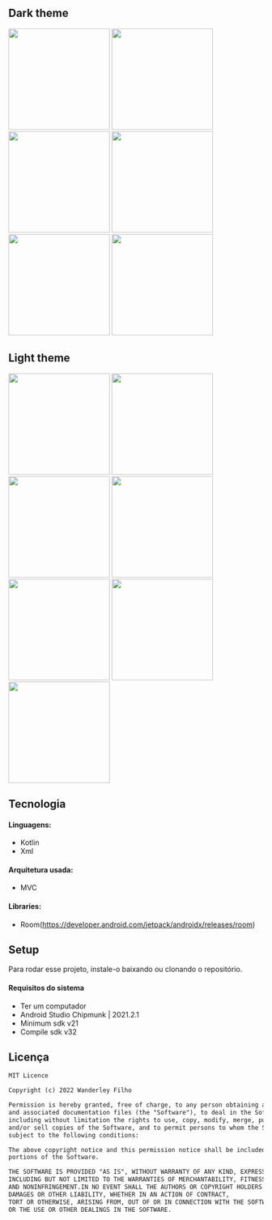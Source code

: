 ## Dark theme

<p float="left">
  <img src="images/dark/login.jpeg" width="200" /> 
  <img src="images/dark/tickets.jpeg" width="200" />
    <img src="images/dark/fixados.jpeg" width="200" />
      <img src="images/dark/overview.jpeg" width="200" />
  <img src="images/dark/mensagens.jpeg" width="200" />
  <img src="images/dark/settings.jpeg" width="200" />
</p>

## Light theme

<p float="left">
  <img src="images/light/login.jpeg" width="200" /> 
  <img src="images/light/tickets.jpeg" width="200" />
    <img src="images/light/fixados.jpeg" width="200" />
      <img src="images/dark/overview.jpeg" width="200" />
  <img src="images/light/mensagens.jpeg" width="200" />
  <img src="images/light/settings.jpeg" width="200" />
    <img src="images/light/extra.jpeg" width="200" />
</p>

## Tecnologia

#### Linguagens:

- Kotlin 
- Xml

#### Arquitetura usada:
- MVC

#### Libraries:

- Room(https://developer.android.com/jetpack/androidx/releases/room)

## Setup

Para rodar esse projeto, instale-o baixando ou clonando o repositório.

#### Requisitos do sistema 

- Ter um computador
- Android Studio Chipmunk | 2021.2.1
- Minimum sdk v21
- Compile sdk v32

## Licença

```html
MIT Licence 

Copyright (c) 2022 Wanderley Filho

Permission is hereby granted, free of charge, to any person obtaining a copy of this software
and associated documentation files (the "Software"), to deal in the Software without restriction,
including without limitation the rights to use, copy, modify, merge, publish, distribute, sublicense,
and/or sell copies of the Software, and to permit persons to whom the Software is furnished to do so, 
subject to the following conditions:

The above copyright notice and this permission notice shall be included in all copies or substantial 
portions of the Software.

THE SOFTWARE IS PROVIDED "AS IS", WITHOUT WARRANTY OF ANY KIND, EXPRESS OR IMPLIED, 
INCLUDING BUT NOT LIMITED TO THE WARRANTIES OF MERCHANTABILITY, FITNESS FOR A PARTICULAR PURPOSE
AND NONINFRINGEMENT.IN NO EVENT SHALL THE AUTHORS OR COPYRIGHT HOLDERS BE LIABLE FOR ANY CLAIM,
DAMAGES OR OTHER LIABILITY, WHETHER IN AN ACTION OF CONTRACT,
TORT OR OTHERWISE, ARISING FROM, OUT OF OR IN CONNECTION WITH THE SOFTWARE
OR THE USE OR OTHER DEALINGS IN THE SOFTWARE.
```
